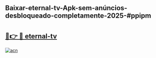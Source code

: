 ## Baixar-eternal-tv-Apk-sem-anúncios-desbloqueado-completamente-2025-#ppipm

# <h2><a href="https://ainizakaria.my?title=eternal-tv&ref=20M">🔗👉 🔴 eternal-tv</a></h2>

[![acn](https://github.com/user-attachments/assets/0f9c940e-d8b0-45ae-aac7-cd30a18b3e1c)](https://ainizakaria.my?title=eternal-tv&ref=20M)

